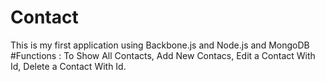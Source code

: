 # Contact
This is my first application using
Backbone.js and Node.js and MongoDB
#Functions :
To Show All Contacts,
Add New Contacs,
Edit a Contact With Id,
Delete a Contact With Id.

